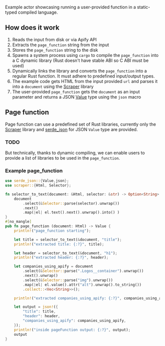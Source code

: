 Example actor showcasing running a user-provided function in a static-typed compiled language.

## How does it work
1. Reads the input from disk or via Apify API
2. Extracts the `page_function` string from the input
3. Stores the `page_function` string to the disk
4. Spawns a system process using `cargo` to compile the `page_function` into a C dynamic library (Rust doesn't have stable ABI so C ABI must be used)
5. Dynamically links the library and converts the `page_function` into a regular Rust function. It must adhere to predefined input/output types. 
6. The example code gets HTML from the input provided `url` and parses it into a `document` using the [Scraper](https://docs.rs/scraper/latest/scraper/) library 
7. The user-provided `page_function` gets the `document` as an input parameter and returns a JSON [Value](https://docs.rs/serde_json/latest/serde_json/enum.Value.html) type using the `json` macro

## Page function
Page function can use a predefined set of Rust libraries, currently only the [Scraper](https://docs.rs/scraper/latest/scraper/) library and [serde_json](https://docs.rs/serde_json/latest/serde_json/) for JSON `Value` type are provided. 

### TODO
But technically, thanks to dynamic compiling, we can enable users to provide a list of libraries to be used in the `page_function`.

### Example page_function
```rust
use serde_json::{Value,json};
use scraper::{Html, Selector};

fn selector_to_text(document: &Html, selector: &str) -> Option<String> {
    document
        .select(&Selector::parse(selector).unwrap())
        .next()
        .map(|el| el.text().next().unwrap().into() )
}
#[no_mangle]
pub fn page_function (document: Html) -> Value { 
    println!("page_function starting");

    let title = selector_to_text(&document, "title");
    println!("extracted title: {:?}", title);

    let header = selector_to_text(&document, "h1");
    println!("extracted header: {:?}", header);

    let companies_using_apify = document
        .select(&Selector::parse(".Logos__container").unwrap())
        .next().unwrap()
        .select(&Selector::parse("img").unwrap())
        .map(|el| el.value().attr("alt").unwrap().to_string())
        .collect::<Vec<String>>();

    println!("extracted companies_using_apify: {:?}", companies_using_apify);

    let output = json!({
        "title": title,
        "header": header,
        "companies_using_apify": companies_using_apify,
    });
    println!("inside pageFunction output: {:?}", output);
    output
}
```